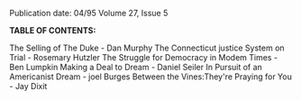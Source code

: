 Publication date: 04/95
Volume 27, Issue 5

**TABLE OF CONTENTS:**

The Selling of The Duke - Dan Murphy
The Connecticut justice System on Trial - Rosemary Hutzler
The Struggle for Democracy in Modem Times - Ben Lumpkin
Making a Deal to Dream - Daniel Seiler
In Pursuit of an Americanist Dream - joel Burges
Between the Vines:They're Praying for You - Jay Dixit

